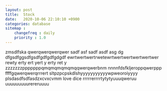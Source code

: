```yaml
---
layout: post
title:  Stock
date:   2020-10-06 22:10:10 +0900
categories: database
sitemap :
    changefreq : daily
    priority : 1.0
---
```



zmsdlfska
qwerqwerqwerqwer
sadf
asf
sadf
asdf
asg
dg
dfgsdfggsdfgsdfgdfgdfgdgdf
ewrtwertwertrwetewrtwertwertwertwertwer
rewty
erty
ert
yert
y
erty
ret
y
zzzzzzzpppppppqmqmqmqmqmqqwerqwerbnm
nnnnfdsfkljeroppqwerppp
ffffgqwerqwerqrrrert
sltpzpcpskdlshyyyyyyyyyyywpweoroiyyyy
plsdasdfsdfasdzxcvxcvmm
love dice rrrrrerrrrtytytyuuuqweruu
uuuuuuuuurereruuuu